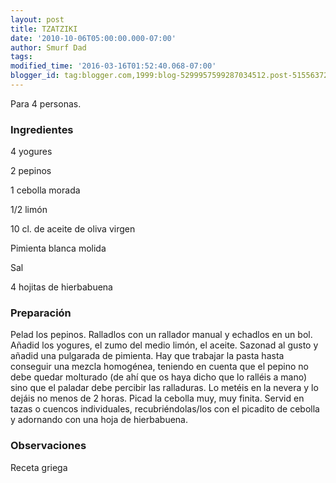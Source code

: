 ```yaml
---
layout: post
title: TZATZIKI
date: '2010-10-06T05:00:00.000-07:00'
author: Smurf Dad
tags: 
modified_time: '2016-03-16T01:52:40.068-07:00'
blogger_id: tag:blogger.com,1999:blog-5299957599287034512.post-51556372562408400
---
```


Para 4 personas.

<h3>Ingredientes</h3>

4 yogures

2 pepinos

1 cebolla morada

1/2 limón

10 cl. de aceite de oliva virgen

Pimienta blanca molida

Sal

4 hojitas de hierbabuena

<h3>Preparación</h3>

Pelad los pepinos. Ralladlos con un rallador manual y echadlos en un bol. Añadid los yogures, el zumo del medio limón, el aceite. Sazonad al gusto y añadid una pulgarada de pimienta. Hay que trabajar la pasta hasta conseguir una mezcla homogénea, teniendo en cuenta que el pepino no debe quedar molturado (de ahí que os haya dicho que lo ralléis a mano) sino que el paladar debe percibir las ralladuras. Lo metéis en la nevera y lo dejáis no menos de 2 horas. Picad la cebolla muy, muy finita. Servid en tazas o cuencos individuales, recubriéndolas/los con el picadito de cebolla y adornando con una hoja de hierbabuena.

<h3>Observaciones</h3>

Receta griega

